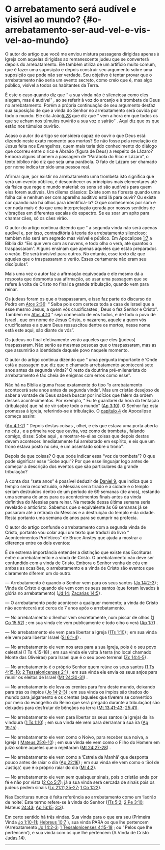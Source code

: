 # O arrebatamento será audível e visível ao mundo? {#o-arrebatamento-ser-aud-vel-e-vis-vel-ao-mundo}

O autor do artigo que você me enviou mistura passagens dirigidas apenas à Igreja com aquelas dirigidas ao remanescente judeu que se converterá depois do arrebatamento. Ele também utiliza de um artifício muito comum, que é fazer uma suposição e depois construir seu argumento sobre uma suposição que pode não ser verdade. Seu objetivo é tentar provar que o arrebatamento não seria um evento secreto, como creio que é, mas algo público, visível a todos os habitantes da Terra.

É este o caso quando diz que “ a sua vinda não é silenciosa como eles alegam, mas é audível” , ao se referir à voz do arcanjo e à trombeta de Deus no arrebatamento. Porém a própria continuação de seu argumento desfaz sua suposição de que a vinda do Senhor no arrebatamento será ouvida por todo o mundo. Ele cita João[5:28](http://bibliaonline.com.br/acf/jo/5/28) que diz que “ vem a hora em que todos os que se acham nos túmulos ouvirão a sua voz e sairão” . Aqui diz que os que estão nos túmulos ouvirão.

Acaso o autor do artigo se considera capaz de ouvir o que Deus está dizendo neste exato momento aos mortos? Se não fosse pela revelação de Jesus feita nos Evangelhos, quem mais teria tido conhecimento do diálogo que ocorreu entre o rico e Abraão (figura de Deus) a respeito de Lázaro? Embora alguns chamem a passagem de “Parábola do Rico e Lázaro”, o texto bíblico não diz que seja uma parábola. O fato de Lázaro ser chamado por nome indica ter sido uma pessoa real.

Afirmar que, por existir no arrebatamento uma trombeta isto significa que será um evento público, é desconhecer os princípios mais elementares até da física que rege o mundo material: os sons só são audíveis para quem eles forem audíveis. Um dilema clássico: Existe som na floresta quando uma folha cai e nenhum ser com aparelho auditivo está lá para ouvir? Ou existe cor quando não há olhos para identificá-la? O que conhecemos por som e cor nada mais é do que uma interpretação gerada por nossos sentidos de vibrações em diferentes escalas do espectro. Se eu soar um apito para chamar cães, só os cães virão.

O autor do artigo continua dizendo que “ a segunda vinda não será apenas audível e, por isso, contraditória à teoria do arrebatamento silencioso; também não será em segredo mas visível e público. Em Apocalipse [1:7](http://bibliaonline.com.br/acf/ap/1/7) a Bíblia diz “Eis que vem com as nuvens, e todo olho o verá, até quantos o traspassaram”. Alguns ensinam que apenas aqueles que estão preparados o verão. Ele será invisível para outros. No entanto, esse texto diz que aqueles que o traspassaram o verão. Esses certamente não eram seu discípulos”.

Mais uma vez o autor faz a afirmação equivocada e ele mesmo dá a resposta que desmonta sua afirmação, ao usar uma passagem que se refere à volta de Cristo no final da grande tribulação, quando vem para reinar.

Os judeus foram os que o traspassaram, e isso faz parte do discurso de Pedro em [Atos 2:36](http://bibliaonline.com.br/acf/atos/2/36): “ Saiba pois com certeza toda a casa de Israel que a esse mesmo Jesus, a quem vós crucificastes , Deus o fez Senhor e Cristo”. Também em [Atos 4:10](http://bibliaonline.com.br/acf/atos/4/10) “ seja conhecido de vós todos, e de todo o povo de Israel , que em nome de Jesus Cristo, o nazareno, aquele a quem vós crucificastes e a quem Deus ressuscitou dentre os mortos, nesse nome está este aqui, são diante de vós”.

Os judeus no final efetivamente verão aqueles que eles (judeus) traspassaram. Não serão as mesmas pessoas que o traspassaram, mas as que assumirão a identidade daquele povo naquele momento.

O autor do artigo continua dizendo que “ uma pergunta importante é ‘Onde está a passagem que diz que o chamado arrebatamento acontecerá sete anos antes da segunda vinda?’ O resto da doutrina pré-milenarista do arrebatamento é tão cheia de enigmas com erros como esse”.

Não há na Bíblia alguma frase exatamente do tipo “o arrebatamento acontecerá sete anos antes da segunda vinda”. Mas um cristão desejoso de saber a vontade de Deus saberá buscar por indícios que falem da ordem desses acontecimentos. Por exemplo, “ Eu te guardarei da hora da tentação (tribulação) que há de vir sobre todo o mundo” ([Ap 3:10](http://bibliaonline.com.br/acf/ap/3/10)). O Senhor faz esta promessa à igreja, referindo-se à tribulação. O [capítulo 4](http://bibliaonline.com.br/acf/ap/4) de Apocalipse começa assim:

([Ap 4:1-2](http://bibliaonline.com.br/acf/ap/4/1-2)) “ Depois destas coisas , olhei, e eis que estava uma porta aberta no céu , e a primeira voz que ouvira, voz como de trombeta , falando comigo, disse: Sobe aqui , e mostrar-te-ei as coisas que depois destas devem acontecer. Imediatamente fui arrebatado em espírito, e eis que um trono estava posto no céu, e um assentado sobre o trono”.

Depois de que coisas? O que pode indicar essa “voz de trombeta”? O que pode significar esse “Sobe aqui”? Por que esse linguajar logo antes de começar a descrição dos eventos que são particulares da grande tribulação?

A conta dos “sete anos” é possível deduzir de [Daniel 9](http://bibliaonline.com.br/acf/dn/9), que indica que o templo seria reconstruído, o Messias seria tirado e a cidade e o templo seriam destruídos dentro de um período de 69 semanas (de anos), restando uma semana de anos para os acontecimentos finais antes da vinda definitiva do Messias para reinar. Na metade dessa última semana seria revelado o anticristo. Sabemos que o equivalente às 69 semanas já se passaram até a retirada do Messias e a destruição do templo e da cidade. Resta portanto uma semana de anos para se cumprir na profecia.

O autor do artigo confunde o arrebatamento com a segunda vinda de Cristo, portanto vou colar aqui um texto que traduzi do livro “ Acontecimentos Proféticos” de Bruce Anstey que ajuda a mostrar a diferença entre os dois eventos:

É de extrema importância entender a distinção que existe nas Escrituras entre o arrebatamento e a vinda de Cristo. O arrebatamento não deve ser confundido com a vinda de Cristo. Embora o Senhor venha do céu em ambas as ocasiões, o arrebatamento e a vinda de Cristo são eventos que claramente diferem um do outro.

— Arrebatamento é quando o Senhor vem para os seus santos ([Jo 14:2-3](http://bibliaonline.com.br/acf/jo/14/2-3)) ; Vinda de Cristo é quando ele vem com os seus santos (que foram levados à glória no arrebatamento) ([Jd 14](http://bibliaonline.com.br/acf/jd/14); [Zacarias 14:5](http://bibliaonline.com.br/acf/zc/14/5)) .

— O arrebatamento pode acontecer a qualquer momento; a vinda de Cristo não acontecerá até cerca de 7 anos após o arrebatamento.

— No arrebatamento o Senhor vem secretamente, num piscar de olhos ([1 Co 15:52](http://bibliaonline.com.br/acf/1co/15/52)) ; em sua vinda ele vem publicamente e todo olho o verá ([Ap 1:7](http://bibliaonline.com.br/acf/ap/1/7)) .

— No arrebatamento ele vem para libertar a Igreja ([1Ts 1:10](http://bibliaonline.com.br/acf/1ts/1/10)) ; em sua vinda ele vem para libertar Israel ([Sl 6:1-4](http://bibliaonline.com.br/acf/sl/6/1-4)) .

— No arrebatamento ele vem nos ares para a sua Igreja, pois é o seu povo celestial (1 Ts 4.15-18) ; em sua vinda ele volta à terra (no local chamado Monte das Oliveiras) para Israel que é o seu povo terrenal ([Zc 14:4-5](http://bibliaonline.com.br/acf/zc/14/4-5)) .

— No arrebatamento é o próprio Senhor quem reúne os seus santos ([1 Ts 4:15-18](http://bibliaonline.com.br/acf/1ts/4/15-18); [2 Tessalonicenses 2:1](http://bibliaonline.com.br/acf/2ts/2/1)) ; em sua vinda ele envia os seus anjos para reunir os eleitos de Israel ([Mt 24:30-31](http://bibliaonline.com.br/acf/mt/24/30-31)) .

— No arrebatamento ele leva os crentes para fora deste mundo, deixando para trás os ímpios ([Jo 14:2-3](http://bibliaonline.com.br/acf/jo/14/2-3)) ; em sua vinda os ímpios são tirados do mundo para julgamento e os crentes (aqueles que tiverem se convertido por meio do evangelho do Reino que será pregado durante a tribulação) são deixados para desfrutar de bênçãos na terra ([Mt 13:41-43](http://bibliaonline.com.br/acf/mt/13/41-43); [25:41](http://bibliaonline.com.br/acf/mt/25/41)).

— No arrebatamento ele vem para libertar os seus santos (a Igreja) da ira vindoura ([1 Ts 1:10](http://bibliaonline.com.br/acf/1ts/1/10)) ; em sua vinda ele vem para derramar a sua ira ([Ap 19:15](http://bibliaonline.com.br/acf/ap/19/15)) .

— No arrebatamento ele vem como o Noivo, para receber sua noiva, a Igreja ( [Mateus 25:6-10](http://bibliaonline.com.br/acf/mt/25/6-10)) ; em sua vinda ele vem como o Filho do Homem em juízo sobre aqueles que o rejeitaram ([Mt 24:27-28](http://bibliaonline.com.br/acf/mt/24/27-28)) .

— No arrebatamento ele vem como a ‘Estrela da Manhã’ que desponta pouco antes de raiar o dia ([Ap 22:16](http://bibliaonline.com.br/acf/ap/22/16)) ; em sua vinda ele vem como o ‘Sol de Justiça’, que é o próprio raiar do dia ([Ml 4:2](http://bibliaonline.com.br/acf/ml/4/2)).

— No arrebatamento ele vem sem quaisquer sinais, pois o cristão anda por fé e não por vista ([2 Co 5:7](http://bibliaonline.com.br/acf/2co/5/7)); já a sua vinda será cercada de sinais pois os judeus pedem sinais ([Lc 21:11,25-27](http://bibliaonline.com.br/acf/lc/21/11,25-27); [1 Co 1:22](http://bibliaonline.com.br/acf/1co/1/22)).

Nas Escrituras nunca é feita referência ao arrebatamento como um ‘ladrão de noite’. Este termo refere-se à vinda do Senhor ([1Ts 5:2](http://bibliaonline.com.br/acf/1ts/5/2); [2 Pe 3:10](http://bibliaonline.com.br/acf/2pe/3/10); Mateus [24:43](http://bibliaonline.com.br/acf/mt/24/43); [Ap 16:15](http://bibliaonline.com.br/acf/ap/16/15); [3:3](http://bibliaonline.com.br/acf/ap/3/3)).

Em certo sentido há três vindas. Sua vinda para o que era seu (Primeira Vinda [Jo 1:10-11](http://bibliaonline.com.br/acf/jo/1/10-11); [Hebreus 10:7](http://bibliaonline.com.br/acf/hb/10/7) ), sua vinda PARA os que lhe pertencem (Arrebatamento [Jo 14:2-3](http://bibliaonline.com.br/acf/jo/14/2-3); [1 Tessalonicenses 4:15-18](http://bibliaonline.com.br/acf/1ts/4/15-18) ; ou ‘ Pelos que lhe pertencem’), e sua vinda com os que lhe pertencem (A Vinda de Cristo [Judas 14](http://bibliaonline.com.br/acf/jd/1/14)).

*****